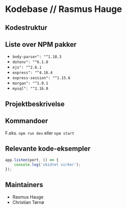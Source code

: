 # Kodebase // Rasmus Hauge

## Kodestruktur

## Liste over NPM pakker
*  `body-parser": "^1.18.3`
* `dotenv": "^6.1.0`
* `ejs": "^2.6.1`
* `express": "^4.16.4`
* `express-session": "^1.15.6`
* `morgan": "^1.9.1`
* `mysql": "^2.16.0`

## Projektbeskrivelse

## Kommandoer
F.eks. `npm run dev` eller `npm start`

## Relevante kode-eksempler
```javascript
app.listen(port, () => {
    console.log('skidtet virker');
});
```

## Maintainers 
* Rasmus Hauge
* Christian Tørnø
